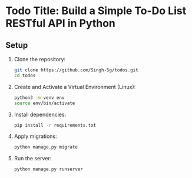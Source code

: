 # Todo Title: Build a Simple To-Do List RESTful API in Python

## Setup

1. Clone the repository:

    ```bash
    git clone https://github.com/Singh-Sg/todos.git
    cd todos
    ```
  
2. Create and Activate a Virtual Environment (Linux):
   
    ```bash
    python3 -m venv env
    source env/bin/activate
    ```


3. Install dependencies:

    ```bash
    pip install -r requirements.txt
    ```

4. Apply migrations:

    ```bash
    python manage.py migrate
    ```

5. Run the server:

    ```bash
    python manage.py runserver
    ```
